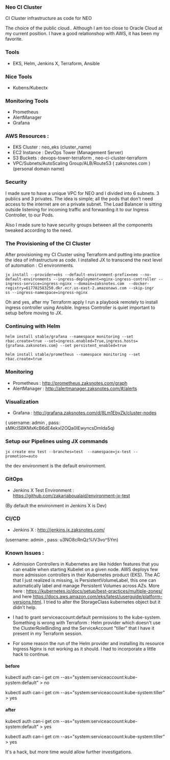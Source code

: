 
### Neo CI Cluster
CI Cluster infrastructure as code for NEO

The choice of the public cloud..
Although I am too close to Oracle Cloud at my current position. I have a good relationshop with AWS, it has been my favorite.

### Tools
- EKS, Helm, Jenkins X, Terraform, Ansible

### Nice Tools
- Kubens/Kubectx

### Monitoring Tools
- Prometheus
- AlertManager
- Grafana

### AWS Resources :
- EKS Cluster : neo_eks (cluster_name)
- EC2 Instance : DevOps Tower (Management Server)
- S3 Buckets : devops-tower-terraform , neo-ci-cluster-terraform
- VPC/Subnets/AutoScaling Group/ALB/Route53 ( zaksnotes.com ) (personal domain name)

### Security
I made sure to have a unique VPC for NEO and I divided into 6 subnets. 3 publics and 3 privates. The idea is simple; all the pods that don't need access to the internet are on a private subnet. The Load Balancer is sitting outside listening for incoming traffic and forwarding it to our Ingress Controller, to our Pods.

Also I made sure to have security groups between all the components tweaked according to the need.

### The Provisioning of the CI Cluster

After provisioning my CI Cluster using Terraform and putting into practice the idea of infrastructure as code. I installed JX to transcend the next level of automation : CI environments.

```
jx install --provider=eks --default-environment-prefix=neo --no-default-environments --ingress-deployment=nginx-ingress-controller --ingress-service=ingress-nginx --domain=zaksnotes.com  --docker-registry=617782583250.dkr.ecr.us-east-2.amazonaws.com --skip-ingr
ss --ingress-namespace=ingress-nginx
```

Oh and yes, after my Terraform apply I run a playbook remotely to install ingress controller using Ansible. Ingress Controller is quiet important to setup before moving to JX.

### Continuing with Helm

```
helm install stable/grafana --namespace monitoring --set rbac.create=true --set=ingress.enabled=True,ingress.hosts={grafana.zaksnotes.com} --set persistent_enabled=true

helm install stable/prometheus --namespace monitoring --set rbac.create=true
```
### Monitoring
- Prometheus : http://prometheus.zaksnotes.com/graph
- AlertManager : http://alertmanager.zaksnotes.com/#/alerts

### Visualization
- Grafana : http://grafana.zaksnotes.com/d/8Lm1EbyZk/cluster-nodes

( username: admin , pass: sMKclSBKMxKcB6dE4ekxI2OQa0IEwyncsDmIda5q)

### Setup our Pipelines using JX commands

```
jx create env test --branches=test  --namespace=jx-test --promotion=auto
```
the dev environment is the default environment.

### GitOps
- Jenkins X Test Environment : 
https://github.com/zakariaboualaid/environment-jx-test

(By default the environment in Jenkins X is Dev)

### CI/CD
- Jenkins X : http://jenkins.jx.zaksnotes.com/ 

(username: admin , pass: u3NO8cRnQz%lV3vo^5Ym)


### Known Issues :

* Admission Controllers in Kubernetes are like hidden features that you can enable when starting Kubelet on a given node. AWS deploys few more admission controllers in their Kubernetes product (EKS). The AC that I just realized is missing, is PersistentVolumeLabel, this one can automatically label and manage Persistent Volumes across AZs. More here : https://kubernetes.io/docs/setup/best-practices/multiple-zones/ and here https://docs.aws.amazon.com/eks/latest/userguide/platform-versions.html.
I tried to alter the StorageClass kubernetes object but it didn't help.

* I had to grant serviceaccount:default permissions to the kube-system. Something is wrong with Terraform : Helm provider which doesn't use the ClusterRoleBinding and the ServiceAccount "tiller" that I have it present in my Terraform session.

* For some reason the run of the Helm provider and installing its resource Ingress Nginx is not working as it should. I had to incorporate a little hack to continue.

#### before
kubectl auth can-i get cm --as="system:serviceaccount:kube-system:default" > no

kubectl auth can-i get cm --as="system:serviceaccount:kube-system:tiller" > yes

#### after
kubectl auth can-i get cm --as="system:serviceaccount:kube-system:default" > yes

kubectl auth can-i get cm --as="system:serviceaccount:kube-system:tiller" > yes

It's a hack, but more time would allow further investigations.
